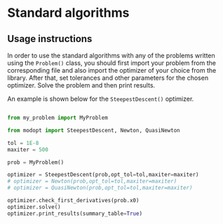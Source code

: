 # Standard algorithms


<!-- Currently, modOpt has a fully transparent library of optimization algorithms 
implemented for different types of optimization problems.
The following are the algorithms implemented:

### 1. Steepest-Descent
The implementation can be found 
**[here](https://github.com/LSDOlab/modopt/blob/main/modopt/core/optimization_algorithms/steepest_descent.py)**.

### 2. Newton
The implementation can be found 
**[here](https://github.com/LSDOlab/modopt/blob/main/modopt/core/optimization_algorithms/newton.py)**.


### 3. Quasi-Newton
The implementation can be found 
**[here](https://github.com/LSDOlab/modopt/blob/main/modopt/core/optimization_algorithms/quasi_newton.py)**.

### 4. Newton-Lagrange
The implementation can be found 
**[here](https://github.com/LSDOlab/modopt/blob/main/modopt/core/optimization_algorithms/newton_lagrange.py)**.

### 5. l2-Penalty
The implementation can be found 
**[here](https://github.com/LSDOlab/modopt/blob/main/modopt/core/optimization_algorithms/quadratic_penalty_eq.py)**. -->

## Usage instructions
In order to use the standard algorithms with any of the  problems written using
the `Problem()` class, you should first import your problem from the corresponding file
and also import the optimizer of your choice from the library.
After that, set tolerances and other parameters for the chosen optimizer.
Solve the problem and then print results.

An example is shown below for the `SteepestDescent()` optimizer.

```py

from my_problem import MyProblem

from modopt import SteepestDescent, Newton, QuasiNewton

tol = 1E-8
maxiter = 500

prob = MyProblem()

optimizer = SteepestDescent(prob,opt_tol=tol,maxiter=maxiter)
# optimizer = Newton(prob,opt_tol=tol,maxiter=maxiter)
# optimizer = QuasiNewton(prob,opt_tol=tol,maxiter=maxiter)

optimizer.check_first_derivatives(prob.x0)
optimizer.solve()
optimizer.print_results(summary_table=True)
```